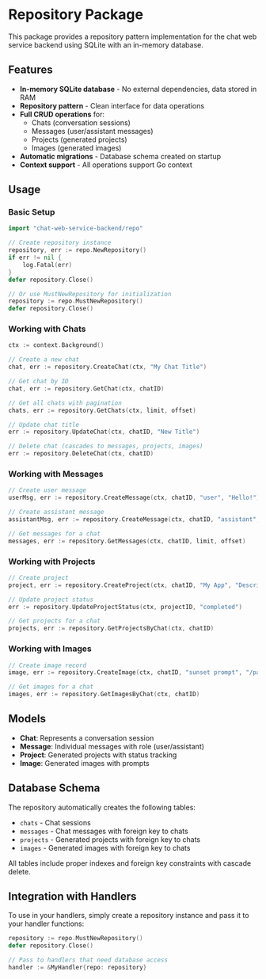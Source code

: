 # Repository Package

This package provides a repository pattern implementation for the chat web service backend using SQLite with an in-memory database.

## Features

- **In-memory SQLite database** - No external dependencies, data stored in RAM
- **Repository pattern** - Clean interface for data operations
- **Full CRUD operations** for:
  - Chats (conversation sessions)
  - Messages (user/assistant messages)
  - Projects (generated projects)
  - Images (generated images)
- **Automatic migrations** - Database schema created on startup
- **Context support** - All operations support Go context

## Usage

### Basic Setup

```go
import "chat-web-service-backend/repo"

// Create repository instance
repository, err := repo.NewRepository()
if err != nil {
    log.Fatal(err)
}
defer repository.Close()

// Or use MustNewRepository for initialization
repository := repo.MustNewRepository()
defer repository.Close()
```

### Working with Chats

```go
ctx := context.Background()

// Create a new chat
chat, err := repository.CreateChat(ctx, "My Chat Title")

// Get chat by ID
chat, err := repository.GetChat(ctx, chatID)

// Get all chats with pagination
chats, err := repository.GetChats(ctx, limit, offset)

// Update chat title
err := repository.UpdateChat(ctx, chatID, "New Title")

// Delete chat (cascades to messages, projects, images)
err := repository.DeleteChat(ctx, chatID)
```

### Working with Messages

```go
// Create user message
userMsg, err := repository.CreateMessage(ctx, chatID, "user", "Hello!")

// Create assistant message
assistantMsg, err := repository.CreateMessage(ctx, chatID, "assistant", "Hi there!")

// Get messages for a chat
messages, err := repository.GetMessages(ctx, chatID, limit, offset)
```

### Working with Projects

```go
// Create project
project, err := repository.CreateProject(ctx, chatID, "My App", "Description", "/path/to/files")

// Update project status
err := repository.UpdateProjectStatus(ctx, projectID, "completed")

// Get projects for a chat
projects, err := repository.GetProjectsByChat(ctx, chatID)
```

### Working with Images

```go
// Create image record
image, err := repository.CreateImage(ctx, chatID, "sunset prompt", "/path/to/image.jpg")

// Get images for a chat
images, err := repository.GetImagesByChat(ctx, chatID)
```

## Models

- **Chat**: Represents a conversation session
- **Message**: Individual messages with role (user/assistant)
- **Project**: Generated projects with status tracking
- **Image**: Generated images with prompts

## Database Schema

The repository automatically creates the following tables:
- `chats` - Chat sessions
- `messages` - Chat messages with foreign key to chats
- `projects` - Generated projects with foreign key to chats
- `images` - Generated images with foreign key to chats

All tables include proper indexes and foreign key constraints with cascade delete.

## Integration with Handlers

To use in your handlers, simply create a repository instance and pass it to your handler functions:

```go
repository := repo.MustNewRepository()
defer repository.Close()

// Pass to handlers that need database access
handler := &MyHandler{repo: repository}
```
